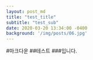```yaml
---
layout: post_md
title: "test_title"
subtitle: "test_sub"
date: 2020-03-20 13:34:00 -0400
background: '/img/posts/06.jpg'
---
```


#마크다운
##테스트
###입니다.
